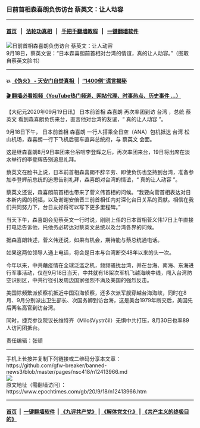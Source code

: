 ### 日前首相森喜朗负伤访台 蔡英文：让人动容
------------------------

#### [首页](https://github.com/gfw-breaker/banned-news3/blob/master/README.md) &nbsp;&nbsp;|&nbsp;&nbsp; [法轮功真相](https://github.com/begood0513/basic/blob/master/README.md)  &nbsp;&nbsp;|&nbsp;&nbsp; [手把手翻墙教程](https://github.com/gfw-breaker/guides/wiki)  &nbsp;&nbsp;|&nbsp;&nbsp; [一键翻墙软件](https://github.com/gfw-breaker/nogfw/blob/master/README.md)  



<div><img alt="日前首相森喜朗负伤访台 蔡英文：让人动容" class="attachment-djy_600_400 size-djy_600_400 wp-post-image" src="https://i.epochtimes.com/assets/uploads/2020/09/c8a20e46edc79e5e810b0f046d3ea4b3-600x400.jpg"/>
<div class="caption">
 9月18日，蔡英文说：“日本森喜朗前首相对台湾的情谊，真的让人动容。”（图取自蔡英文脸书）
</div></div><hr/>

#### 💥 [《伪火》 - 天安门自焚真相 ](http://158.247.195.190:10000/videos/blog/weihuo.html)&nbsp; |&nbsp; [“1400例”谎言揭秘  ](http://158.247.195.190:10000/videos/blog/jiexi1400.html)

#### [ 🎬  翻墙必看视频（YouTube热门频道、网站代理、时事热点、历史事件 ...）](https://github.com/gfw-breaker/links/blob/master/banned.md)

<div><p>
 【大纪元2020年09月19日讯】
 <ok href="https://www.epochtimes.com/gb/tag/%E6%97%A5%E6%9C%AC%E5%89%8D%E9%A6%96%E7%9B%B8.html">
  日本前首相
 </ok>
 <ok href="https://www.epochtimes.com/gb/tag/%E6%A3%AE%E5%96%9C%E6%9C%97.html">
  森喜朗
 </ok>
 再次率团到访
 <ok href="https://www.epochtimes.com/gb/tag/%E5%8F%B0%E6%B9%BE.html">
  台湾
 </ok>
 ，总统
 <ok href="https://www.epochtimes.com/gb/tag/%E8%94%A1%E8%8B%B1%E6%96%87.html">
  蔡英文
 </ok>
 看到森喜朗负伤来台，直言他对台湾的友谊，“
 <ok href="https://www.epochtimes.com/gb/tag/%E7%9C%9F%E7%9A%84%E8%AE%A9%E4%BA%BA%E5%8A%A8%E5%AE%B9.html">
  真的让人动容
 </ok>
 ”。
</p>
<p>
 9月18日下午，
 <ok href="https://www.epochtimes.com/gb/tag/%E6%97%A5%E6%9C%AC%E5%89%8D%E9%A6%96%E7%9B%B8.html">
  日本前首相
 </ok>
 <ok href="https://www.epochtimes.com/gb/tag/%E6%A3%AE%E5%96%9C%E6%9C%97.html">
  森喜朗
 </ok>
 一行人搭乘全日空（ANA）包机抵达
 <ok href="https://www.epochtimes.com/gb/tag/%E5%8F%B0%E6%B9%BE.html">
  台湾
 </ok>
 松山机场，森喜朗一行下飞机后驱车直奔总统府，与
 <ok href="https://www.epochtimes.com/gb/tag/%E8%94%A1%E8%8B%B1%E6%96%87.html">
  蔡英文
 </ok>
 会面。
</p>
<p>
 这是继森喜朗8月9日率团来台吊唁李登辉之后，再次率团来台，19日将出席在淡水举行的李登辉告别追思礼拜。
</p>
<p>
</p>
<p>
 蔡英文在脸书上说，日本前首相森喜朗不辞辛劳、即使负伤也坚持到台湾，准备参加李登辉前总统的追思告别礼拜，森喜朗对台湾的情谊，“
 <ok href="https://www.epochtimes.com/gb/tag/%E7%9C%9F%E7%9A%84%E8%AE%A9%E4%BA%BA%E5%8A%A8%E5%AE%B9.html">
  真的让人动容
 </ok>
 ”。
</p>
<p>
 蔡英文还说，森喜朗前首相也带来了菅义伟首相的问候。“我要向菅首相表达对日本新内阁的祝福，以及谢谢安倍晋三前首相任内对深化台日关系的贡献。相信在我们共同努力下，台日友好将可以写下更多里程碑。”
</p>
<p>
</p>
<p>
 当天下午，森喜朗会见蔡英文一行时说，刚刚上任的日本首相菅义伟17日上午直接打电话告诉他，托他务必转达对蔡英文总统以及台湾各界的问候。
</p>
<p>
 据森喜朗转述，菅义伟还说，如果有机会，期待能与蔡总统通电话。
</p>
<p>
 如果这两位领导人通上电话，将会是日本与台湾断交48年以来的头一次。
</p>
<p>
 今年以来，中共藉疫情在全球泛滥之机，频频骚扰台湾，并在台海、南海、东海进行军事活动，仅在9月18日当天，中共就有18架次军机飞越海峡中线，闯入台湾防空识别区，中共行径引发周边国家强烈不满及美国的强烈反击。
</p>
<p>
 美国除频繁派侦察机抵近中国沿海侦察，还多次派军舰穿越台海海峡，同时在8月、9月分别派出卫生部长、次国务卿到访台海，这是美台1979年断交后，美国先后两名高官到访台湾。
</p>
<p>
 同时，捷克参议院议长维特齐（MilošVystrčil）无惧中共打压，8月30日也率89人访问团抵台。
</p>
<p>
 责任编辑：张顿
</p>
</div>
<hr/>
手机上长按并复制下列链接或二维码分享本文章：<br/>
https://github.com/gfw-breaker/banned-news3/blob/master/pages/nsc418/n12413966.md <br/>
<a href='https://github.com/gfw-breaker/banned-news3/blob/master/pages/nsc418/n12413966.md'><img src='https://github.com/gfw-breaker/banned-news3/blob/master/pages/nsc418/n12413966.md.png'/></a> <br/>
原文地址（需翻墙访问）：https://www.epochtimes.com/gb/20/9/18/n12413966.htm


------------------------
#### [首页](https://github.com/gfw-breaker/banned-news3/blob/master/README.md) &nbsp;|&nbsp; [一键翻墙软件](https://github.com/gfw-breaker/nogfw/blob/master/README.md) &nbsp;| [《九评共产党》](https://github.com/gfw-breaker/9ping.md/blob/master/README.md#九评之一评共产党是什么) | [《解体党文化》](https://github.com/gfw-breaker/jtdwh.md/blob/master/README.md) | [《共产主义的终极目的》](https://github.com/gfw-breaker/gczydzjmd.md/blob/master/README.md)


<img src='http://gfw-breaker.win/banned-news3/pages/nsc418/n12413966.md' width='0px' height='0px'/>